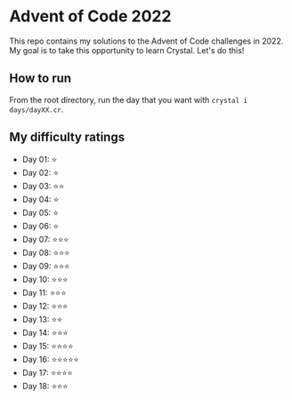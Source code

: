 # Advent of Code 2022

This repo contains my solutions to the Advent of Code challenges in 2022. My goal is to take this opportunity to learn Crystal. Let's do this!

## How to run

From the root directory, run the day that you want with `crystal i days/dayXX.cr`.

## My difficulty ratings

- Day 01: ⭐
- Day 02: ⭐
- Day 03: ⭐⭐
- Day 04: ⭐
- Day 05: ⭐
- Day 06: ⭐
- Day 07: ⭐⭐⭐
- Day 08: ⭐⭐⭐
- Day 09: ⭐⭐⭐
- Day 10: ⭐⭐⭐
- Day 11: ⭐⭐⭐
- Day 12: ⭐⭐⭐
- Day 13: ⭐⭐
- Day 14: ⭐⭐⭐
- Day 15: ⭐⭐⭐⭐
- Day 16: ⭐⭐⭐⭐⭐
- Day 17: ⭐⭐⭐⭐
- Day 18: ⭐⭐⭐
